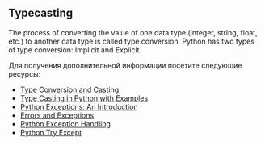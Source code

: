 ## Typecasting

The process of converting the value of one data type (integer, string, float, etc.) to another data type is called type conversion. Python has two types of type conversion: Implicit and Explicit.

Для получения дополнительной информации посетите следующие ресурсы:

- [Type Conversion and Casting](https://www.programiz.com/python-programming/type-conversion-and-casting)
- [Type Casting in Python with Examples](https://www.geeksforgeeks.org/type-casting-in-python-implicit-and-explicit-with-examples/)
- [Python Exceptions: An Introduction](https://realpython.com/python-exceptions/)
- [Errors and Exceptions](https://docs.python.org/3/tutorial/errors.html)
- [Python Exception Handling](https://www.programiz.com/python-programming/exception-handling)
- [Python Try Except](https://www.w3schools.com/python/python_try_except.asp)
